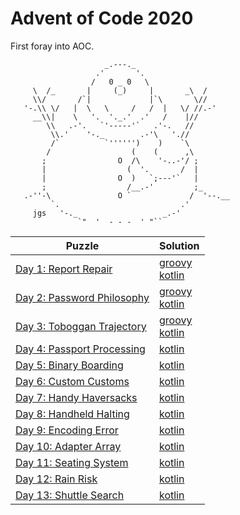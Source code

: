 # Advent of Code 2020

First foray into AOC.

```
                     _.---._
                   .'       '.
                  /   0 _ 0   \
     \  /_       |     (_)     |       _\  /
     \\/       /`|             |`\       \//
   '-.\\ \/   |  \   \     /   /  |   \/ //.-'
     __\\|    \   '.  '._.'  .'   /    |//
        \\   .-'.   `'-----'`   .'-.   //
         \\.'    '-._        .-'\   './/
         /`          `'''''')    )    `\
        /                  (    (      ,\
       ;                O  /\    '-..-'/ ;
       |                  (  '.       /  |
       |                O  )   `;---'`   |
       ;                  /__.-'         ;_
   .-''-\               O `             /  '--.__
         `.                           .'
     jgs   '-._                   _.-'
               `"  '  - - -  ' "`` 
```

| Puzzle                                                           | Solution                                                                         |
|------------------------------------------------------------------|----------------------------------------------------------------------------------|
| [Day 1: Report Repair](https://adventofcode.com/2020/day/1)      | [groovy](./day1/day1.groovy)<br/>[kotlin](./kotlin/src/main/kotlin/day1/Day1.kt) |
| [Day 2: Password Philosophy](https://adventofcode.com/2020/day/2)| [groovy](./day2/day2.groovy)<br/>[kotlin](./kotlin/src/main/kotlin/day2/Day2.kt) |
| [Day 3: Toboggan Trajectory](https://adventofcode.com/2020/day/3)| [groovy](./day3/day3.groovy)<br/>[kotlin](./kotlin/src/main/kotlin/day3/Day3.kt) |
| [Day 4: Passport Processing](https://adventofcode.com/2020/day/4)| [kotlin](./kotlin/src/main/kotlin/day4/Day4.kt)                                  |
| [Day 5: Binary Boarding](https://adventofcode.com/2020/day/5)    | [kotlin](./kotlin/src/main/kotlin/day5/Day5.kt)                                  |
| [Day 6: Custom Customs](https://adventofcode.com/2020/day/6)     | [kotlin](./kotlin/src/main/kotlin/day6/Day6.kt)                                  |
| [Day 7: Handy Haversacks](https://adventofcode.com/2020/day/7)   | [kotlin](./kotlin/src/main/kotlin/day7/Day7.kt)                                  |
| [Day 8: Handheld Halting](https://adventofcode.com/2020/day/8)   | [kotlin](./kotlin/src/main/kotlin/day8/Day8.kt)                                  |
| [Day 9: Encoding Error](https://adventofcode.com/2020/day/9)     | [kotlin](./kotlin/src/main/kotlin/day9/Day9.kt)                                  |
| [Day 10: Adapter Array](https://adventofcode.com/2020/day/10)    | [kotlin](./kotlin/src/main/kotlin/day10/Day10.kt)                                |
| [Day 11: Seating System](https://adventofcode.com/2020/day/11)   | [kotlin](./kotlin/src/main/kotlin/day11/Day11.kt)                                |
| [Day 12: Rain Risk](https://adventofcode.com/2020/day/12)        | [kotlin](./kotlin/src/main/kotlin/day12/Day12.kt)                                |
| [Day 13: Shuttle Search](https://adventofcode.com/2020/day/13)   | [kotlin](./kotlin/src/main/kotlin/day13/Day13.kt)                                |

